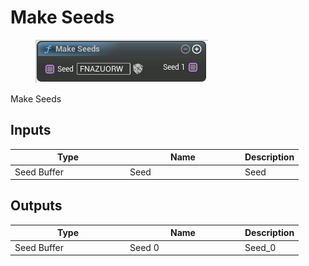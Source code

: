 # Make Seeds

<div align="left" data-full-width="false">

<figure><img src="Make_Seeds.png" alt=""><figcaption></figcaption></figure>

</div>

Make Seeds

## Inputs

<table>
<thead><tr><th width="170">Type</th><th width="170">Name</th><th>Description</th></tr></thead>
<tbody>
<tr><td>Seed Buffer</td><td>Seed</td><td>Seed</td></tr>
</tbody>
</table>

## Outputs

<table>
<thead><tr><th width="170">Type</th><th width="170">Name</th><th>Description</th></tr></thead>
<tbody>
<tr><td>Seed Buffer</td><td>Seed 0</td><td>Seed_0</td></tr>
</tbody>
</table>